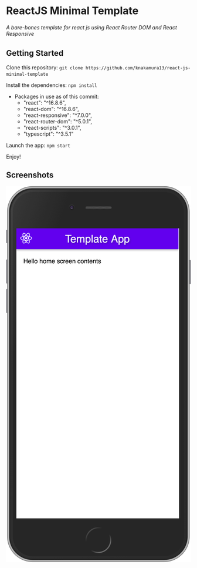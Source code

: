 # ReactJS Minimal Template
###### A bare-bones template for react js using React Router DOM and React Responsive

## Getting Started

Clone this repository: `git clone https://github.com/knakamura13/react-js-minimal-template`

Install the dependencies: `npm install`
* Packages in use as of this commit:
    - "react": "^16.8.6",
    - "react-dom": "^16.8.6",
    - "react-responsive": "^7.0.0",
    - "react-router-dom": "^5.0.1",
    - "react-scripts": "^3.0.1",
    - "typescript": "^3.5.1"
    
Launch the app: `npm start`

Enjoy!

## Screenshots

![Home Component](https://github.com/knakamura13/react-js-minimal-template/blob/master/examples/images/home_component.png)
